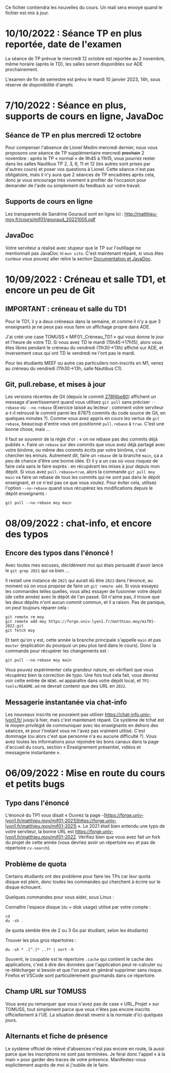 <!-- LTEX: language=fr -->
Ce fichier contiendra les nouvelles du cours. Un mail sera envoyé quand le fichier est mis à jour.

# 10/10/2022 : Séance TP en plus reportée, date de l'examen

La séance de TP prévue le mercredi 12 octobre est reportée au 2 novembre, même
horaire (après le TD), les salles seront disponibles sur ADE prochainement.

L'examen de fin de semestre est prévu le mardi 10 janvier 2023, 14h, sous
réserve de disponibilité d'amphi.

# 7/10/2022 : Séance en plus, supports de cours en ligne, JavaDoc

## Séance de TP en plus mercredi 12 octobre

Pour compenser l'absence de Lionel Medini mercredi dernier, nous vous proposons
une séance de TP supplémentaire mercredi ~~prochain~~ 2 novembre : après le TP « normal » de
9h45 à 11h15, vous pourrez rester dans les salles Nautibus TP 2, 3, 6, 11 et 12
(les autres sont prises par d'autres cours) et poser vos questions à Lionel.
Cette séance n'est pas obligatoire, mais il n'y aura que 2 séances de TP
encadrées après cela, donc je vous encourage très vivement à profiter de
l'occasion pour demander de l'aide ou simplement du feedback sur votre travail.

## Supports de cours en ligne

Les transparents de Sandrine Gouraud sont en ligne ici :
http://matthieu-moy.fr/cours/mif01/gouraud_20221005.pdf

## JavaDoc

Votre serviteur a réalisé avec stupeur que le TP sur l'outillage ne mentionnait
pas JavaDoc ni `mvn site`. C'est maintenant réparé, si vous êtes curieux vous
pouvez aller relire la section [Documentation et
JavaDoc](https://forge.univ-lyon1.fr/matthieu.moy/mif01-2022/-/tree/main/TP2-outils#documentation-et-javadoc).

# 10/09/2022 : Créneau et salle TD1, et encore un peu de Git

## IMPORTANT : créneau et salle du TD1

Pour le TD1, il y a deux créneaux dans la semaine, et comme il n'y a que 3
enseignants je ne peux pas vous faire un affichage propre dans ADE.

J'ai créé une case TOMUSS « MIF01:_Créneau_TD1 » qui vous donne le jour et
l'heure de votre TD. Si vous avez TD le mardi (15h45->17h15), alors vous êtes
libres pendant le créneau du vendredi (11h30->13h) affiché sur ADE, et
inversement ceux qui ont TD le vendredi ne l'ont pas le mardi.

Pour les étudiants MEEF ou autre cas particuliers non-inscrits en M1, venez au
créneau du vendredi (11h30->13h, salle Nautibus C1).

## Git, pull.rebase, et mises à jour

Les versions récentes de Git (depuis le commit
[278f4be80](https://github.com/git/git/commit/278f4be806f93579c64cd9993fdad2eb589f86c6))
affichent un message d'avertissement quand vous utilisez `git pull` sans
préciser `--rebase` ou `--no-rebase` (Exercice laissé au lecteur : comment votre
serviteur a-t-il retrouvé le commit parmi les 67875 commits du code source de
Git, en quelques minutes ?). Comme vous avez appris en cours les vertus de
`git rebase`, beaucoup d'entre vous ont positionné `pull.rebase` à `true`. C'est
une bonne chose, mais ...

Il faut se souvenir de la règle d'or : « on ne rebase pas des commits déjà
publiés ». Faire un `rebase` sur des commits que vous avez déjà partagé avec
votre binôme, ou même des commits écrits par votre binôme, c'est chercher les
ennuis. Autrement dit, faire un `rebase` de la branche `main`, ça a peu de
chance d'être une bonne idée. Et il y a un cas où vous risquez de faire cela
sans le faire exprès : en récupérant les mises à jour depuis mon dépôt. Si vous
avez `pull.rebase=true`, alors la commande `git pull moy main` va faire un
rebase de tous les commits qui ne sont pas dans le dépôt enseignant, et ce n'est
pas ce que vous voulez. Pour éviter cela, utilisez l'option `--no-rebase` quand
vous récupérez les modifications depuis le dépôt enseignants :

```
git pull --no-rebase moy main
```

# 08/09/2022 : chat-info, et encore des typos

## Encore des typos dans l'énoncé !

Avec toutes mes excuses, décidément moi qui étais persuadé d'avoir lancé le `git
grep 2021` qui va bien ...

Il restait une instance de `2021` qui aurait dû être `2022` dans l'énoncé, au
moment où on vous propose de faire un `git remote add`. Si vous essayez les
commandes telles quelles, vous allez essayer de fusionner votre dépôt (de cette
année) avec le dépôt de l'an passé. Git n'aime pas, il trouve que les deux
dépôts n'ont aucun commit commun, et il a raison. Pas de panique, on peut
toujours réparer cela :

```
git remote rm moy
git remote add moy https://forge.univ-lyon1.fr/matthieu.moy/mif01-2022.git
git fetch moy
```

Et tant qu'on y est, cette année la branche principale s'appelle `main` et pas
`master` (explication du pourquoi un peu plus tard dans le cours). Donc la
commande pour récupérer les changements est :

```
git pull --no-rebase moy main
```

Vous pouvez expérimenter cela grandeur nature, en vérifiant que vous récupérez
bien la correction de typo. Une fois tout cela fait, vous devriez voir cette
entrée de `NEWS.md` apparaître dans votre dépôt local, et `TP2-tools/README.md`
ne devrait contenir que des URL en `2022`.

## Messagerie instantanée via chat-info

Les nouveaux inscrits ne pouvaient pas utiliser https://chat-info.univ-lyon1.fr/
jusqu'à hier, mais c'est maintenant réparé. Ce système de tchat est le moyen
privilégié de communiquer avec les enseignants en dehors des séances, et pour
l'instant vous ne l'avez pas vraiment utilisé. C'est dommage (ou alors c'est que
personne n'a eu aucune difficulté ?). Vous avez toutes les informations pour
rejoindre les bons canaux dans la page d'accueil du cours, section  «
Enseignement présentiel, vidéos et messagerie instantanée ».

# 06/09/2022 : Mise en route du cours et petits bugs

## Typo dans l'énoncé

L'énoncé du TP1 vous disait « Ouvrez la page
-[https://forge.univ-lyon1.fr/matthieu.moy/mif01-2021](https://forge.univ-lyon1.fr/matthieu.moy/mif01-2021)
 ». Le 2021 était bien entendu une typo de votre serviteur, la bonne URL est
 https://forge.univ-lyon1.fr/matthieu.moy/mif01-2022. Vérifiez bien que vous
 avez fait un fork du projet de cette année (vous devriez avoir un répertoire
 `mes` et pas de répertoire `cv-search`).

## Problème de quota

Certains étudiants ont des problème pour faire les TPs car leur quota disque est
plein, donc toutes les commandes qui cherchent à écrire sur le disque échouent.

Quelques commandes pour vous aider, sous Linux :

Connaître l'espace disque (`du` = disk usage) utilisé par votre compte :

```
cd
du -sh .
```

(le quota semble être de 2 ou 3 Go par étudiant, selon les étudiants)

Trouver les plus gros répertoires :

```
du -sh * .[^.]* ..?* | sort -h
```

Souvent, le coupable est le répertoire `.cache` qui contient le cache des
applications, c'est à dire des données que l'application peut re-calculer ou
re-télécharger si besoin et que l'on peut en général supprimer sans risque.
Firefox et VSCode sont particulièrement gourmands dans ce répertoire.

## Champ URL sur TOMUSS

Vous avez pu remarquer que vous n'avez pas de case « URL_Projet » sur TOMUSS,
tout simplement parce que vous n'êtes pas encore inscrits officiellement à l'UE.
La situation devrait revenir à la normale d'ici quelques jours.

## Alternants et fiche de présence

Le système officiel de relevé d'absences n'est pas encore en route, là aussi
parce que les inscriptions ne sont pas terminées. Je ferai donc l'appel « à la
main » pour garder des traces de votre présence. Manifestez-vous explicitement
auprès de moi si j'oublie de le faire.
